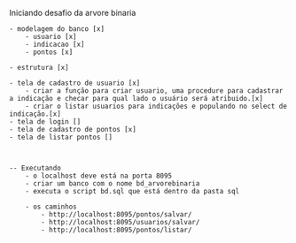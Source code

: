 Iniciando desafio da arvore binaria

    - modelagem do banco [x]
        - usuario [x]
        - indicacao [x]
        - pontos [x]

    - estrutura [x]

    - tela de cadastro de usuario [x]
        - criar a função para criar usuario, uma procedure para cadastrar a indicação e checar para qual lado o usuário será atribuido.[x]
        - criar o listar usuarios para indicações e populando no select de indicação.[x]
    - tela de login []
    - tela de cadastro de pontos [x]
    - tela de listar pontos []



    -- Executando
        - o localhost deve está na porta 8095
        - criar um banco com o nome bd_arvorebinaria
        - executa o script bd.sql que está dentro da pasta sql
        
        - os caminhos
            - http://localhost:8095/pontos/salvar/
            - http://localhost:8095/usuarios/salvar/
            - http://localhost:8095/pontos/listar/
